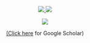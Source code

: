 <p align="center">
  <tr>
    <td align="center" style="padding=0;width=50%;">
      <a href="https://scholar.google.com/citations?user=7tsIRXYAAAAJ&hl=en">
      <img src="https://github-readme-stats.vercel.app/api?username=JesseGuerrero&title_color=5ae87c&text_color=9f9f9f&show_icons=true&bg_color=00000000&hide_border=true&icon_color=5ae87c&hide_title=true&count_private=true&include_all_commits=true&enable_animations=true" />
    </td>
      <td align="center" style="padding=0;width=50%;">
      <a href="https://scholar.google.com/citations?user=7tsIRXYAAAAJ&hl=en">
      <img src="https://github-readme-stats-one-bice.vercel.app/api/top-langs/?username=JesseGuerrero&role=OWNER,ORGANIZATION_MEMBER,COLLABORATOR&title_color=5ae87c&text_color=9f9f9f&show_icons=true&bg_color=00000000&hide_border=true&icon_color=5ae87c&hide_title=true&count_private=true&enable_animations=true" />
    </td>
  </tr>
</p>

<p align="center">
  <tr>
    <td align="center" style="padding=0;width=50%;">
      <a href="https://scholar.google.com/citations?user=7tsIRXYAAAAJ&hl=en">
      <img src="https://github-readme-streak-stats.herokuapp.com?user=JesseGuerrero&theme=tokyonight_duo&hide_border=true&ring=000000&currStreakLabel=5ae87c&sideNums=5ae87c&dates=979797&sideLabels=5ae87c&currStreakNum=5ae87c&border=DD2727&stroke=00000000&background=00000000&fire=FF7600" />
    </td>
  </tr>
</p>
<p align="center">(Click <a href="https://scholar.google.com/citations?user=7tsIRXYAAAAJ&hl=en">here</a> for Google Scholar)</p>
